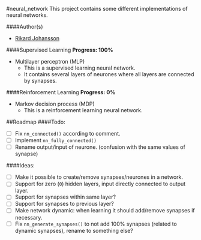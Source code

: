 #neural_network
This project contains some different implementations of neural networks.

####Author(s)
- [Rikard Johansson](https://github.com/RiJo)

####Supervised Learning
**Progress: 100%**
- Multilayer perceptron (MLP)
	- This is a supervised learning neural network. 
	- It contains several layers of neurones where all layers are connected by synapses.

####Reinforcement Learning
**Progress: 0%**
- Markov decision process (MDP)
	- This is a reinforcement learning neural network.

##Roadmap
####Todo:
- [ ] Fix `nn_connected()` according to comment.
- [ ] Implement `nn_fully_connected()`
- [ ] Rename output/input of neurone. (confusion with the same values of synapse)

####Ideas:
- [ ] Make it possible to create/remove synapses/neurones in a network.
- [ ] Support for zero (`0`) hidden layers, input directly connected to output layer.
- [ ] Support for synapses within same layer? 
- [ ] Support for synapses to previous layer?
- [ ] Make network dynamic: when learning it should add/remove synapses if necessary.
- [ ] Fix `nn_generate_synapses()` to not add 100% synapses (related to dynamic synapses), rename to something else?
